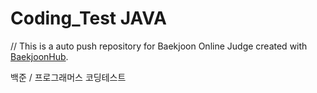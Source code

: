 # Coding_Test JAVA
// This is a auto push repository for Baekjoon Online Judge created with [BaekjoonHub](https://github.com/BaekjoonHub/BaekjoonHub).

백준 / 프로그래머스 코딩테스트
